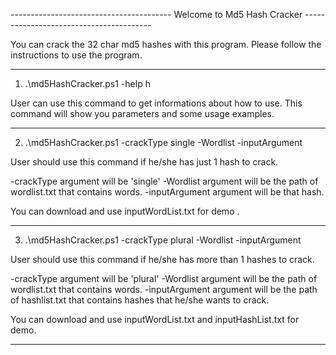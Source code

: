 ----------------------------------------      Welcome to Md5 Hash Cracker     ----------------------------------------

You can crack the 32 char md5 hashes with this program. Please follow the instructions to use the program.

----------------------------------------------------------------------------------------------------------------------

1) .\md5HashCracker.ps1 -help h

User can use this command to get informations about how to use. This command will show you parameters and some
usage examples.

----------------------------------------------------------------------------------------------------------------------

2) .\md5HashCracker.ps1 -crackType single -Wordlist <path of wordlist file> -inputArgument <hash>

User should use this command if he/she has just 1 hash to crack.

-crackType argument will be 'single'
-Wordlist argument will be the path of wordlist.txt that contains words.
-inputArgument argument will be that hash.

You can download and use inputWordList.txt for demo .

----------------------------------------------------------------------------------------------------------------------

3) .\md5HashCracker.ps1 -crackType plural -Wordlist <path of wordlist file> -inputArgument <path of hashlist>

User should use this command if he/she has more than 1 hashes  to crack.

-crackType argument will be 'plural'
-Wordlist argument will be the path of wordlist.txt that contains words.
-inputArgument argument will be the path of hashlist.txt that contains hashes that he/she wants to crack.

You can download and use inputWordList.txt and inputHashList.txt for demo.

----------------------------------------------------------------------------------------------------------------------

